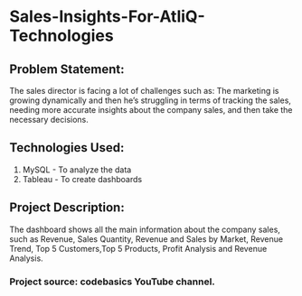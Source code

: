 # Sales-Insights-For-AtliQ-Technologies

## Problem Statement:
The sales director is facing a lot of challenges such as:
The marketing is growing dynamically and then he’s struggling in terms of tracking the sales, needing more accurate insights about the company sales, and then take the necessary decisions.

## Technologies Used:
1. MySQL - To analyze the data
2. Tableau - To create dashboards

## Project Description:
The dashboard shows all the main information about the company sales, such as Revenue, Sales Quantity, Revenue and Sales by Market, Revenue Trend, Top 5 Customers,Top 5 Products, Profit Analysis and Revenue Analysis.
### Project source: codebasics YouTube channel.
